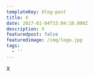 ```yaml
---
templateKey: blog-post
title: X
date: 2017-01-04T15:04:10.000Z
description: X
featuredpost: false
featuredimage: /img/logo.jpg
tags:
  - ''
---
```

X
